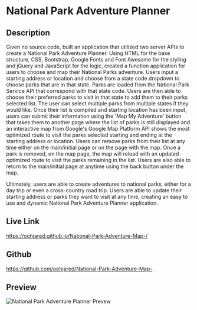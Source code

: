 # National Park Adventure Planner

## Description

Given no source code, built an application that utilized two server APIs to create a National Park Adventure Planner.  Using HTML for the base structure, CSS, Bootstrap, Google Fonts and Font Awesome for the styling and jQuery and JavaScript for the logic, created a function application for users to choose and map their National Parks adventure.  Users input a starting address or location and choose from a state code dropdown to choose parks that are in that state.  Parks are loaded from the National Park Service API that correspond with that state code. Users are then able to choose their preferred parks to visit in that state to add them to their parks selected list.  The user can select multiple parks from multiple states if they would like.  Once their list is compiled and starting location has been input, users can submit their information using the 'Map My Adventure' button that takes them to another page where the list of parks is still displayed and an interactive map from Google's Google Map Platform API shows the most optimized route to visit the parks selected starting and ending at the starting address or location.  Users can remove parks from their list at any time either on the main/initial page or on the page with the map.  Once a park is removed, on the map page, the map will reload with an updated optimized route to visit the parks remaining in the list.  Users are also able to return to the main/initial page at anytime using the back button under the map.  

Ultimately, users are able to create adventures to national parks, either for a day trip or even a cross-country road trip.  Users are able to update their starting address or parks they want to visit at any time, creating an easy to use and dynamic National Park Adventure Planner application.

## Live Link

https://oohjared.github.io/National-Park-Adventure-Map-/

## Github

https://github.com/oohjared/National-Park-Adventure-Map-

## Preview

![National Park Adventure Planner Prevew](./assets/images/national-park-adventure-planner-preview.gif)